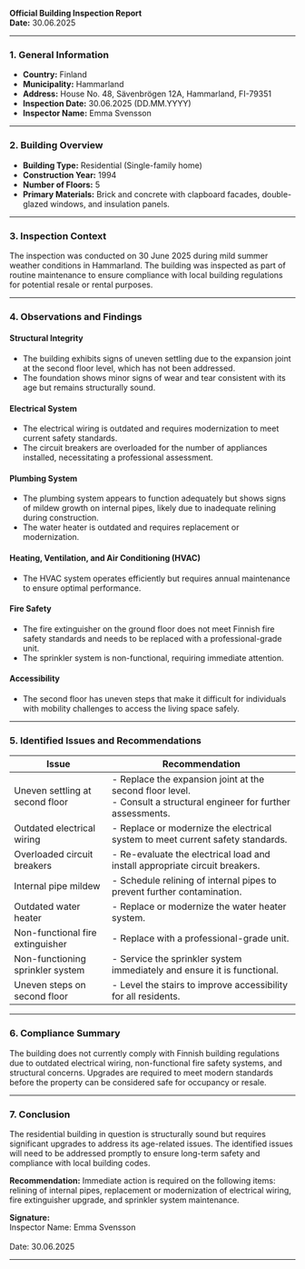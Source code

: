 

**Official Building Inspection Report**  
**Date:** 30.06.2025  

---

### **1. General Information**  
- **Country:** Finland  
- **Municipality:** Hammarland  
- **Address:** House No. 48, Sävenbrögen 12A, Hammarland, FI-79351  
- **Inspection Date:** 30.06.2025 (DD.MM.YYYY)  
- **Inspector Name:** Emma Svensson  

---

### **2. Building Overview**  
- **Building Type:** Residential (Single-family home)  
- **Construction Year:** 1994  
- **Number of Floors:** 5  
- **Primary Materials:** Brick and concrete with clapboard facades, double-glazed windows, and insulation panels.  

---

### **3. Inspection Context**  
The inspection was conducted on 30 June 2025 during mild summer weather conditions in Hammarland. The building was inspected as part of routine maintenance to ensure compliance with local building regulations for potential resale or rental purposes.

---

### **4. Observations and Findings**  

#### **Structural Integrity**  
- The building exhibits signs of uneven settling due to the expansion joint at the second floor level, which has not been addressed.  
- The foundation shows minor signs of wear and tear consistent with its age but remains structurally sound.  

#### **Electrical System**  
- The electrical wiring is outdated and requires modernization to meet current safety standards.  
- The circuit breakers are overloaded for the number of appliances installed, necessitating a professional assessment.  

#### **Plumbing System**  
- The plumbing system appears to function adequately but shows signs of mildew growth on internal pipes, likely due to inadequate relining during construction.  
- The water heater is outdated and requires replacement or modernization.  

#### **Heating, Ventilation, and Air Conditioning (HVAC)**  
- The HVAC system operates efficiently but requires annual maintenance to ensure optimal performance.  

#### **Fire Safety**  
- The fire extinguisher on the ground floor does not meet Finnish fire safety standards and needs to be replaced with a professional-grade unit.  
- The sprinkler system is non-functional, requiring immediate attention.  

#### **Accessibility**  
- The second floor has uneven steps that make it difficult for individuals with mobility challenges to access the living space safely.  

---

### **5. Identified Issues and Recommendations**  

| **Issue**                     | **Recommendation**                                                                 |
|-------------------------------|------------------------------------------------------------------------------------|
| Uneven settling at second floor | - Replace the expansion joint at the second floor level. <br> - Consult a structural engineer for further assessments. |
| Outdated electrical wiring       | - Replace or modernize the electrical system to meet current safety standards.      |
| Overloaded circuit breakers    | - Re-evaluate the electrical load and install appropriate circuit breakers.        |
| Internal pipe mildew           | - Schedule relining of internal pipes to prevent further contamination.          |
| Outdated water heater          | - Replace or modernize the water heater system.                                  |
| Non-functional fire extinguisher| - Replace with a professional-grade unit.                                           |
| Non-functioning sprinkler system| - Service the sprinkler system immediately and ensure it is functional.           |
| Uneven steps on second floor   | - Level the stairs to improve accessibility for all residents.                   |

---

### **6. Compliance Summary**  
The building does not currently comply with Finnish building regulations due to outdated electrical wiring, non-functional fire safety systems, and structural concerns. Upgrades are required to meet modern standards before the property can be considered safe for occupancy or resale.

---

### **7. Conclusion**  
The residential building in question is structurally sound but requires significant upgrades to address its age-related issues. The identified issues will need to be addressed promptly to ensure long-term safety and compliance with local building codes.  

**Recommendation:** Immediate action is required on the following items: relining of internal pipes, replacement or modernization of electrical wiring, fire extinguisher upgrade, and sprinkler system maintenance.  

**Signature:**  
Inspector Name: Emma Svensson<br>  
Date: 30.06.2025  

---